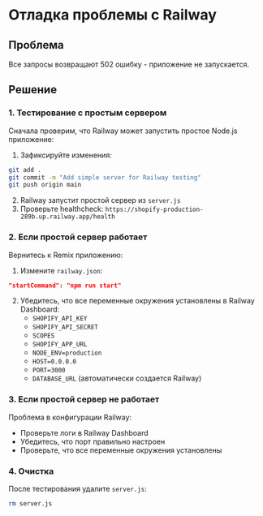 # Отладка проблемы с Railway

## Проблема

Все запросы возвращают 502 ошибку - приложение не запускается.

## Решение

### 1. Тестирование с простым сервером

Сначала проверим, что Railway может запустить простое Node.js приложение:

1. Зафиксируйте изменения:

```bash
git add .
git commit -m "Add simple server for Railway testing"
git push origin main
```

2. Railway запустит простой сервер из `server.js`
3. Проверьте healthcheck: `https://shopify-production-289b.up.railway.app/health`

### 2. Если простой сервер работает

Вернитесь к Remix приложению:

1. Измените `railway.json`:

```json
"startCommand": "npm run start"
```

2. Убедитесь, что все переменные окружения установлены в Railway Dashboard:
   - `SHOPIFY_API_KEY`
   - `SHOPIFY_API_SECRET`
   - `SCOPES`
   - `SHOPIFY_APP_URL`
   - `NODE_ENV=production`
   - `HOST=0.0.0.0`
   - `PORT=3000`
   - `DATABASE_URL` (автоматически создается Railway)

### 3. Если простой сервер не работает

Проблема в конфигурации Railway:

- Проверьте логи в Railway Dashboard
- Убедитесь, что порт правильно настроен
- Проверьте, что все переменные окружения установлены

### 4. Очистка

После тестирования удалите `server.js`:

```bash
rm server.js
```
